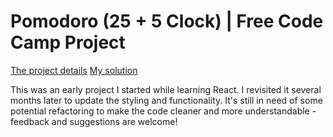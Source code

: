 # Pomodoro (25 + 5 Clock) | Free Code Camp Project

[The project details](https://www.freecodecamp.org/learn/front-end-development-libraries/front-end-development-libraries-projects/build-a-25--5-clock  )
[My solution](https://athenascode.github.io/Pomodoro/  )

This was an early project I started while learning React. I revisited it several months later to update the styling and functionality. It's still in need of some potential refactoring to make the code cleaner and more understandable - feedback and suggestions are welcome!
